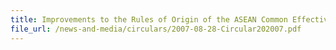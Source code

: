 ```yaml
---
title: Improvements to the Rules of Origin of the ASEAN Common Effective Preferential Tariff (CEPT) Scheme for the ASEAN Free Trade Area (AFTA)
file_url: /news-and-media/circulars/2007-08-28-Circular202007.pdf
---
```

